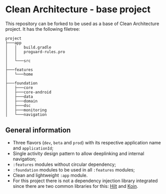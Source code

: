 # Clean Architecture - base project

This repository can be forked to be used as a base of Clean Architecture project. It has the following filetree:

```
project
├───app
│   │   build.gradle
│   │   proguard-rules.pro
│   │
│   └───src
│
├───features
│   └───home
│
├───foundation
│   ├───core
│   ├───core-android
│   ├───data
│   ├───domain
│   ├───dsc
│   ├───monitoring
│   └───navigation
```

## General information

- Three flavors (`dev`, `beta` and `prod`) with its respective application name and `applicationId`;
- Single activity design pattern to allow deeplinking and internal navigation;
- `:features` modules without circular dependency;
- `:foundation` modules to be used in all `:features` modules;
- Clean and lightweight `:app` module.
- For this project there is not a dependency injection library integrated since there are two common libraries for this: [Hilt](https://developer.android.com/training/dependency-injection/hilt-android) and [Koin](https://insert-koin.io/docs/quickstart/android/).
